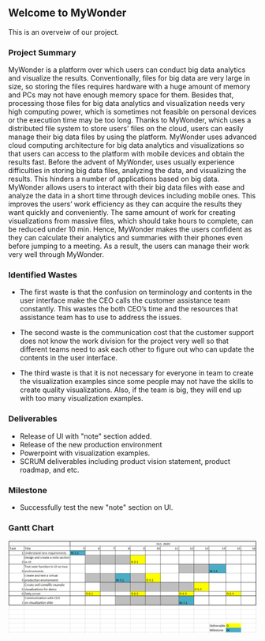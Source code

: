 ## Welcome to MyWonder
This is an overveiw of our project.

### Project Summary

MyWonder is a platform over which users can conduct big data analytics and visualize the results. Conventionally, files for big data are very large in size, so storing the files requires hardware with a huge amount of memory and PCs may not have enough memory space for them. Besides that, processing those files for big data analytics and visualization needs very high computing power, which is sometimes not feasible on personal devices or the execution time may be too long. Thanks to MyWonder, which uses a distributed file system to store users’ files on the cloud, users can easily manage their big data files by using the platform. MyWonder uses advanced cloud computing architecture for big data analytics and visualizations so that users can access to the platform with mobile devices and obtain the results fast. Before the advent of MyWonder, uses usually experience difficulties in storing big data files, analyzing the data, and visualizing the results. This hinders a number of applications based on big data. MyWonder allows users to interact with their big data files with ease and analyze the data in a short time through devices including mobile ones. This improves the users’ work efficiency as they can acquire the results they want quickly and conveniently. The same amount of work for creating visualizations from massive files, which should take hours to complete, can be reduced under 10 min. Hence, MyWonder makes the users confident as they can calculate their analytics and summaries with their phones even before jumping to a meeting. As a result, the users can manage their work very well through MyWonder.

### Identified Wastes
- The first waste is that the confusion on terminology and contents in the user interface make the CEO calls the customer assistance team constantly. This wastes the both CEO’s time and the resources that assistance team has to use to address the issues.

- The second waste is the communication cost that the customer support does not know the work division for the project very well so that different teams need to ask each other to figure out who can update the contents in the user interface.

- The third waste is that it is not necessary for everyone in team to create the visualization examples since some people may not have the skills to create quality visualizations. Also, if the team is big, they will end up with too many visualization examples.

### Deliverables
- Release of UI with "note" section added.
- Release of the new production environment
- Powerpoint with visualization examples.
- SCRUM deliverables including product vision statement, product roadmap, and etc.

### Milestone
- Successfully test the new "note" section on UI.

### Gantt Chart

<img src='./GC1.PNG' align="center" width=970>
